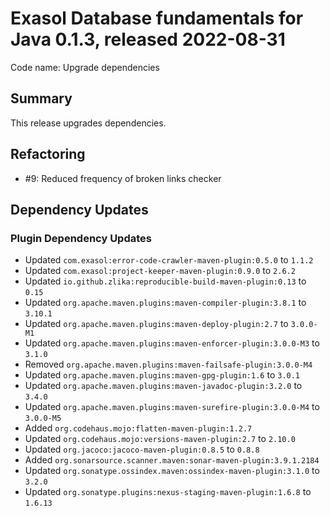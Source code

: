 # Exasol Database fundamentals for Java 0.1.3, released 2022-08-31

Code name: Upgrade dependencies

## Summary

This release upgrades dependencies.

## Refactoring

* #9: Reduced frequency of broken links checker

## Dependency Updates

### Plugin Dependency Updates

* Updated `com.exasol:error-code-crawler-maven-plugin:0.5.0` to `1.1.2`
* Updated `com.exasol:project-keeper-maven-plugin:0.9.0` to `2.6.2`
* Updated `io.github.zlika:reproducible-build-maven-plugin:0.13` to `0.15`
* Updated `org.apache.maven.plugins:maven-compiler-plugin:3.8.1` to `3.10.1`
* Updated `org.apache.maven.plugins:maven-deploy-plugin:2.7` to `3.0.0-M1`
* Updated `org.apache.maven.plugins:maven-enforcer-plugin:3.0.0-M3` to `3.1.0`
* Removed `org.apache.maven.plugins:maven-failsafe-plugin:3.0.0-M4`
* Updated `org.apache.maven.plugins:maven-gpg-plugin:1.6` to `3.0.1`
* Updated `org.apache.maven.plugins:maven-javadoc-plugin:3.2.0` to `3.4.0`
* Updated `org.apache.maven.plugins:maven-surefire-plugin:3.0.0-M4` to `3.0.0-M5`
* Added `org.codehaus.mojo:flatten-maven-plugin:1.2.7`
* Updated `org.codehaus.mojo:versions-maven-plugin:2.7` to `2.10.0`
* Updated `org.jacoco:jacoco-maven-plugin:0.8.5` to `0.8.8`
* Added `org.sonarsource.scanner.maven:sonar-maven-plugin:3.9.1.2184`
* Updated `org.sonatype.ossindex.maven:ossindex-maven-plugin:3.1.0` to `3.2.0`
* Updated `org.sonatype.plugins:nexus-staging-maven-plugin:1.6.8` to `1.6.13`
